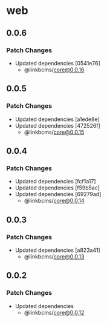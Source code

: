 # web

## 0.0.6

### Patch Changes

- Updated dependencies [0541e76]
  - @linkbcms/core@0.0.16

## 0.0.5

### Patch Changes

- Updated dependencies [a1ede8e]
- Updated dependencies [472526f]
  - @linkbcms/core@0.0.15

## 0.0.4

### Patch Changes

- Updated dependencies [fcf1a17]
- Updated dependencies [f59b5ac]
- Updated dependencies [69279ad]
  - @linkbcms/core@0.0.14

## 0.0.3

### Patch Changes

- Updated dependencies [a823a41]
  - @linkbcms/core@0.0.13

## 0.0.2

### Patch Changes

- Updated dependencies
  - @linkbcms/core@0.0.12

